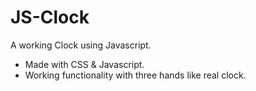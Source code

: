 # JS-Clock
A working Clock using Javascript.
* Made with CSS & Javascript.
* Working functionality with three hands like real clock.
